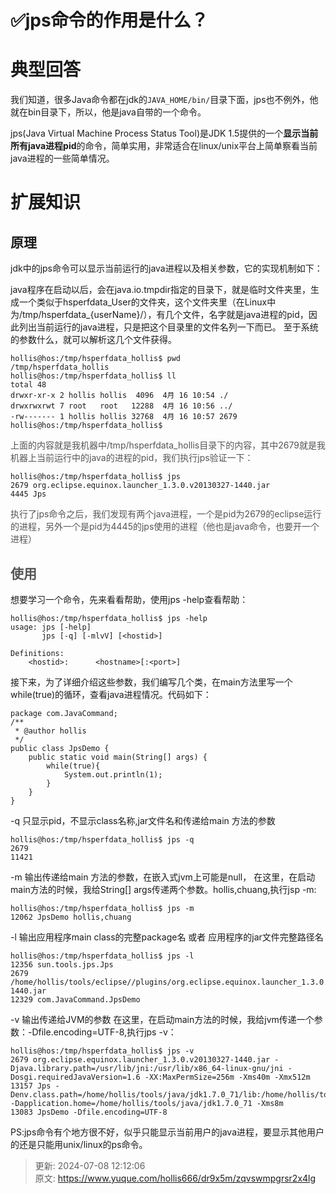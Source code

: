 # ✅jps命令的作用是什么？



# 典型回答


我们知道，很多Java命令都在jdk的`JAVA_HOME/bin/`目录下面，jps也不例外，他就在bin目录下，所以，他是java自带的一个命令。



jps(Java Virtual Machine Process Status Tool)是JDK 1.5提供的一个**显示当前所有java进程pid**的命令，简单实用，非常适合在linux/unix平台上简单察看当前java进程的一些简单情况。



# 扩展知识


## 原理


jdk中的jps命令可以显示当前运行的java进程以及相关参数，它的实现机制如下：

  
java程序在启动以后，会在java.io.tmpdir指定的目录下，就是临时文件夹里，生成一个类似于hsperfdata_User的文件夹，这个文件夹里（在Linux中为/tmp/hsperfdata_{userName}/），有几个文件，名字就是java进程的pid，因此列出当前运行的java进程，只是把这个目录里的文件名列一下而已。 至于系统的参数什么，就可以解析这几个文件获得。

<font style="color:rgb(85, 85, 85);"></font>

```plain
hollis@hos:/tmp/hsperfdata_hollis$ pwd
/tmp/hsperfdata_hollis
hollis@hos:/tmp/hsperfdata_hollis$ ll
total 48
drwxr-xr-x 2 hollis hollis  4096  4月 16 10:54 ./
drwxrwxrwt 7 root   root   12288  4月 16 10:56 ../
-rw------- 1 hollis hollis 32768  4月 16 10:57 2679
hollis@hos:/tmp/hsperfdata_hollis$
```



<font style="color:rgb(85, 85, 85);">上面的内容就是我机器中/tmp/hsperfdata_hollis目录下的内容，其中2679就是我机器上当前运行中的java的进程的pid，我们执行jps验证一下：</font>

<font style="color:rgb(85, 85, 85);"></font>

```plain
hollis@hos:/tmp/hsperfdata_hollis$ jps
2679 org.eclipse.equinox.launcher_1.3.0.v20130327-1440.jar
4445 Jps
```



<font style="color:rgb(85, 85, 85);">执行了jps命令之后，我们发现有两个java进程，一个是pid为2679的eclipse运行的进程，另外一个是pid为4445的jps使用的进程（他也是java命令，也要开一个进程）</font>

<font style="color:rgb(85, 85, 85);"></font>

## <font style="color:rgb(85, 85, 85);">使用</font>


想要学习一个命令，先来看看帮助，使用jps -help查看帮助：



```plain
hollis@hos:/tmp/hsperfdata_hollis$ jps -help
usage: jps [-help]
       jps [-q] [-mlvV] [<hostid>]

Definitions:
    <hostid>:      <hostname>[:<port>]
```



接下来，为了详细介绍这些参数，我们编写几个类，在main方法里写一个while(true)的循环，查看java进程情况。代码如下：

```plain
package com.JavaCommand;
/**
 * @author hollis
 */
public class JpsDemo {
    public static void main(String[] args) {
        while(true){
            System.out.println(1);
        }
    }
}
```



-q 只显示pid，不显示class名称,jar文件名和传递给main 方法的参数

```plain
hollis@hos:/tmp/hsperfdata_hollis$ jps -q
2679
11421
```



-m 输出传递给main 方法的参数，在嵌入式jvm上可能是null， 在这里，在启动main方法的时候，我给String[] args传递两个参数。hollis,chuang,执行jsp -m:

```plain
hollis@hos:/tmp/hsperfdata_hollis$ jps -m
12062 JpsDemo hollis,chuang
```



-l 输出应用程序main class的完整package名 或者 应用程序的jar文件完整路径名

```plain
hollis@hos:/tmp/hsperfdata_hollis$ jps -l
12356 sun.tools.jps.Jps
2679 /home/hollis/tools/eclipse//plugins/org.eclipse.equinox.launcher_1.3.0.v20130327-1440.jar
12329 com.JavaCommand.JpsDemo
```



-v 输出传递给JVM的参数 在这里，在启动main方法的时候，我给jvm传递一个参数：-Dfile.encoding=UTF-8,执行jps -v：

```plain
hollis@hos:/tmp/hsperfdata_hollis$ jps -v
2679 org.eclipse.equinox.launcher_1.3.0.v20130327-1440.jar -Djava.library.path=/usr/lib/jni:/usr/lib/x86_64-linux-gnu/jni -Dosgi.requiredJavaVersion=1.6 -XX:MaxPermSize=256m -Xms40m -Xmx512m
13157 Jps -Denv.class.path=/home/hollis/tools/java/jdk1.7.0_71/lib:/home/hollis/tools/java/jdk1.7.0_71/jre/lib: -Dapplication.home=/home/hollis/tools/java/jdk1.7.0_71 -Xms8m
13083 JpsDemo -Dfile.encoding=UTF-8
```



PS:jps命令有个地方很不好，似乎只能显示当前用户的java进程，要显示其他用户的还是只能用unix/linux的ps命令。







> 更新: 2024-07-08 12:12:06  
> 原文: <https://www.yuque.com/hollis666/dr9x5m/zqvswmpgrsr2x4lg>